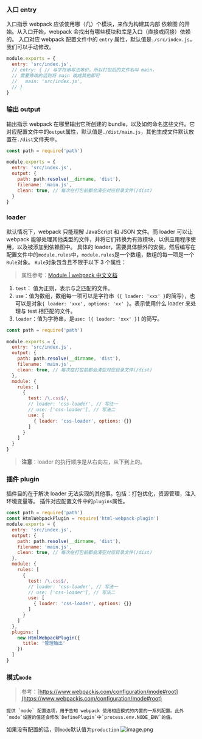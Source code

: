 ### 入口 entry
入口指示 webpack 应该使用哪（几）个模块，来作为构建其内部 依赖图 的开始。从入口开始，webpack 会找出有哪些模块和库是入口（直接或间接）依赖的。
入口对应 webpack 配置文件中的 `entry` 属性，默认值是`./src/index.js`，我们可以手动修改。
```javascript
module.exports = {
  entry: 'src/index.js',
  // entry: { // 与字符串写法等价，所以打包后的文件名叫 main，
  // 需要修改的话则将 main 改成其他即可
  //   main: 'src/index.js',
  // }
}
```
### 输出 output
输出指示 webpack 在哪里输出它所创建的 bundle，以及如何命名这些文件。它对应配置文件中的`output`属性，默认值是`./dist/main.js`，其他生成文件默认放置在`./dist`文件夹中。
```javascript
const path = require('path')
  
module.exports = {
  entry: 'src/index.js',
  output: {
    path: path.resolve(__dirname, 'dist'),
    filename: 'main.js',
    clean: true, // 每次在打包前都会清空对应目录文件(/dist)
  }
}
```
### loader
默认情况下，webpack 只能理解 JavaScript 和 JSON 文件。而 loader 可以让 webpack 能够处理其他类型的文件，并将它们转换为有效模块，以供应用程序使用，以及被添加到依赖图中。
具体的 loader，需要具体额外的安装，然后编写在配置文件中的`module.rules`中，`module.rules`是一个数组，数组的每一项是一个`Rule`对象。
`Rule`对象包含且不限于以下 3 个属性：
> 属性参考：[Module | webpack 中文文档](https://www.webpackjs.com/configuration/module/#nested-rules)

1. `test`： 值为正则，表示与之匹配的文件。
2. `use`：值为数组，数组每一项可以是字符串（`{ loader: 'xxx' }`的简写），也可以是对象`{ loader: 'xxx', options: 'xx' }`。表示使用什么 loader 来处理与 test 相匹配的文件。
3. `loader`：值为字符串，是`use: [{ loader: 'xxx' }]` 的简写。
```javascript
const path = require('path')
  
module.exports = {
  entry: 'src/index.js',
  output: {
    path: path.resolve(__dirname, 'dist'),
    filename: 'main.js',
    clean: true, // 每次在打包前都会清空对应目录文件(/dist)
  },
  module: {
    rules: [
      {
        test: /\.css$/,
        // loader: 'css-loader', // 写法一
        // use: ['css-loader'], // 写法二
        use: [
          { loader: 'css-loader', options: {}}
        ]
      }
    ]
  }
}
```
> **注意**：loader 的执行顺序是从右向左，从下到上的。

### 插件 plugin
插件目的在于解决 loader 无法实现的其他事。包括：打包优化，资源管理，注入环境变量等。
插件对应配置文件中的`plugins`属性。
```javascript
const path = require('path')
const HtmlWebpackPlugin = require('html-webpack-plugin')
module.exports = {
  entry: 'src/index.js',
  output: {
    path: path.resolve(__dirname, 'dist'),
    filename: 'main.js',
    clean: true, // 每次在打包前都会清空对应目录文件(/dist)
  },
  module: {
    rules: [
      {
        test: /\.css$/,
        // loader: 'css-loader', // 写法一
        // use: ['css-loader'], // 写法二
        use: [
          { loader: 'css-loader', options: {}}
        ]
      }
    ]
  },
  plugins: [
    new HtmlWebpackPlugin({
      title: '管理输出'
    })
  ]
}
```
### 模式`mode`
> 参考：[https://www.webpackjs.com/configuration/mode#root](https://www.webpackjs.com/configuration/mode#root)

	提供 `mode` 配置选项，用于告知 webpack 使用相应模式的内置的一系列配置。此外`mode`设置的值还会修改`DefinePlugin`中`process.env.NODE_ENV`的值。
如果没有配置的话，则`mode`默认值为`production`
![image.png](/webpack/1688462444107-349c4aed-dbe6-4d3e-8b71-f81a2dd49cd4.png)
